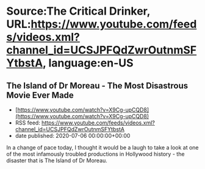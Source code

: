 # Source:The Critical Drinker, URL:https://www.youtube.com/feeds/videos.xml?channel_id=UCSJPFQdZwrOutnmSFYtbstA, language:en-US

## The Island of Dr Moreau - The Most Disastrous Movie Ever Made
 - [https://www.youtube.com/watch?v=X9Cg-upCQD8](https://www.youtube.com/watch?v=X9Cg-upCQD8)
 - RSS feed: https://www.youtube.com/feeds/videos.xml?channel_id=UCSJPFQdZwrOutnmSFYtbstA
 - date published: 2020-07-06 00:00:00+00:00

In a change of pace today, I thought it would be a laugh to take a look at one of the most infamously troubled productions in Hollywood history - the disaster that is The Island of Dr Moreau.

